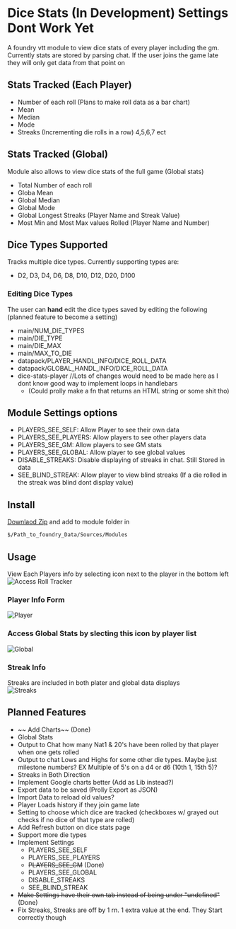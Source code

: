 # Dice Stats (In Development) Settings Dont Work Yet
A foundry vtt module to view dice stats of every player including the gm.  
Currently stats are stored by parsing chat. If the user joins the game late  
they will only get data from that point on  
  
## Stats Tracked (Each Player)  
- Number of each roll (Plans to make roll data as a bar chart)  
- Mean  
- Median  
- Mode  
- Streaks (Incrementing die rolls in a row) 4,5,6,7 ect  
  
## Stats Tracked (Global)  
Module also allows to view dice stats of the full game (Global stats) 
- Total Number of each roll
- Globa Mean
- Global Median
- Global Mode
- Global Longest Streaks (Player Name and Streak Value)
- Most Min and Most Max values Rolled (Player Name and Number)

## Dice Types Supported  
Tracks multiple dice types. Currently supporting types are:  
- D2, D3, D4, D6, D8, D10, D12, D20, D100

### Editing Dice Types
The user can <b>hand</b> edit the dice types saved by editing the following (planned feature to become a setting)
 * main/NUM_DIE_TYPES 
 * main/DIE_TYPE
 * main/DIE_MAX
 * main/MAX_TO_DIE
 * datapack/PLAYER_HANDL_INFO/DICE_ROLL_DATA
 * datapack/GLOBAL_HANDL_INFO/DICE_ROLL_DATA
 * dice-stats-player //Lots of changes would need to be made here as I dont know good way to implement loops in handlebars 
    * (Could prolly make a fn that returns an HTML string or some shit tho)
  
## Module Settings options  
- PLAYERS_SEE_SELF:       Allow Player to see their own data  
- PLAYERS_SEE_PLAYERS:    Allow players to see other players data  
- PLAYERS_SEE_GM:         Allow players to see GM stats  
- PLAYERS_SEE_GLOBAL:     Allow player to see global values  
- DISABLE_STREAKS:        Disable displaying of streaks in chat. Still Stored in data  
- SEE_BLIND_STREAK:       Allow player to view blind streaks (If a die rolled in the streak was blind dont display value)  

## Install  
[Downlaod Zip]() and add to module folder in  
```bash
$/Path_to_foundry_Data/Sources/Modules
```  
## Usage  
View Each Players info by selecting icon next to the player in the bottom left  
![Access Roll Tracker]()  
  
### Player Info Form  
![Player]()  
  
### Access Global Stats by slecting this icon by player list  
![Global]()  
  
### Streak Info 
Streaks are included in both plater and global data displays  
![Streaks]()  
  
## Planned Features  
- ~~ Add Charts~~ (Done)
- Global Stats
- Output to Chat how many Nat1 & 20's have been rolled by that player when one gets rolled  
- Output to chat Lows and Highs for some other die types. Maybe just milestone numbers? EX Multiple of 5's on a d4 or d6 (10th 1, 15th 5)?  
- Streaks in Both Direction  
- Implement Google charts better (Add as Lib instead?)  
- Export data to be saved (Prolly Export as JSON)  
- Import Data to reload old values?  
- Player Loads history if they join game late
- Setting to choose which dice are tracked (checkboxes w/ grayed out checks if no dice of that type are rolled)
- Add Refresh button on dice stats page
- Support more die types
- Implement Settings
    - PLAYERS_SEE_SELF
    - PLAYERS_SEE_PLAYERS 
    - ~~PLAYERS_SEE_GM~~ (Done)
    - PLAYERS_SEE_GLOBAL  
    - DISABLE_STREAKS    
    - SEE_BLIND_STREAK
- ~~Make Settings have their own tab instead of being under "undefined"~~ (Done)
- Fix Streaks, Streaks are off by 1 rn. 1 extra value at the end. They Start correctly though



